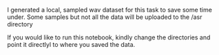 I generated a local, sampled wav dataset for this task to save some time under. Some samples but not all the data will be uploaded to the /asr directory

If you would like to run this notebook, kindly change the directories and point it directlyl to where you saved the data.
